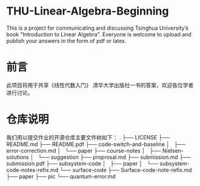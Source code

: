 # THU-Linear-Algebra-Beginning
This is a project for communicating and discussing Tsinghua University’s book "Introduction to Linear Algebra". Everyone is welcome to upload and publish your answers in the form of pdf or latex.
# 前言
此项目将用于共享《线性代数入门》 清华大学出版社一书的答案，欢迎各位学者进行讨论。
# 仓库说明
我们用以提交作业的开源仓库主要文件树如下：
.
├── LICENSE
├── README.md
├── README.pdf
├── code-switch-and-baseline
│   ├── error-correction.md
│   └── paper
├── course-notes
│   ├── Nielsen-solutions
│   └── suggestion
├── proprosal.md
├── submission.md
├── submission.pdf
├── subsystem-code
│   ├── paper
│   └── subsystem-code-notes-refix.md
└── surface-code
    ├── Surface-code-note-refix.md
    ├── paper
    ├── pic
    └── quantum-error.md

